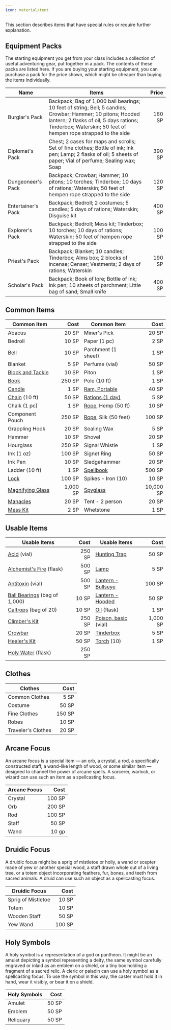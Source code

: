 ```yaml
---
icon: material/tent
---
```


This section describes items that have special rules or require further explanation.

## Equipment Packs

The starting equipment you get from your class includes a collection of useful adventuring gear, put together in a pack. The contents of these packs are listed here. If you are buying your starting equipment, you can purchase a pack for the price shown, which might be cheaper than buying the items individually.

| Name | Items | Price |
|---|---|--:|
| Burglar's Pack | Backpack; Bag of 1,000 ball bearings; 10 feet of string; Bell; 5 candles; Crowbar; Hammer; 10 pitons; Hooded lantern; 2 flasks of oil; 5 days rations; Tinderbox; Waterskin; 50 feet of hempen rope strapped to the side | 160 SP |
| Diplomat's Pack | Chest; 2 cases for maps and scrolls; Set of fine clothes; Bottle of ink; Ink pen; Lamp; 2 flasks of oil; 5 sheets of paper; Vial of perfume; Sealing wax; Soap | 390 SP |
| Dungeoneer's Pack | Backpack; Crowbar; Hammer; 10 pitons; 10 torches; Tinderbox; 10 days of rations; Waterskin; 50 feet of hempen rope strapped to the side | 120 SP |
| Entertainer's Pack | Backpack; Bedroll; 2 costumes; 5 candles; 5 days of rations; Waterskin; Disguise kit | 400 SP |
| Explorer's Pack | Backpack; Bedroll; Mess kit; Tinderbox; 10 torches; 10 days of rations; Waterskin; 50 feet of hempen rope strapped to the side | 100 SP |
| Priest's Pack | Backpack; Blanket; 10 candles; Tinderbox; Alms box; 2 blocks of incense; Censer; Vestments; 2 days of rations; Waterskin | 190 SP |
| Scholar's Pack | Backpack; Book of lore; Bottle of ink; Ink pen; 10 sheets of parchment; Little bag of sand; Small knife | 400 SP |

## Common Items

| Common Item | Cost | Common Item | Cost |
|---|--:|---|--:|
| Abacus | 20 SP | Miner's Pick | 20 SP |
| Bedroll | 10 SP | Paper (1 pc) | 2 SP |
| Bell | 10 SP | Parchment (1 sheet) | 1 SP |
| Blanket | 5 SP | Perfume (vial) | 50 SP |
| [Block and Tackle] | 10 SP | Piton | 1 SP |
| [Book] | 250 SP | Pole (10 ft) | 1 SP |
| [Candle] | 1 SP | [Ram, Portable] | 40 SP |
| [Chain] (10 ft) | 50 SP | [Rations (1 day)] | 5 SP |
| Chalk (1 pc) | 1 SP | [Rope], Hemp (50 ft) | 10 SP |
| Component Pouch | 250 SP | [Rope], Silk (50 feet) | 100 SP |
| Grappling Hook | 20 SP | Sealing Wax | 5 SP |
| Hammer | 10 SP | Shovel | 20 SP |
| Hourglass | 250 SP | Signal Whistle | 1 SP |
| Ink (1 oz) | 100 SP | Signet Ring | 50 SP |
| Ink Pen | 10 SP | Sledgehammer | 20 SP |
| Ladder (10 ft) | 1 SP | [Spellbook] | 500 SP |
| [Lock] | 100 SP | Spikes - Iron (10) | 10 SP |
| [Magnifying Glass] | 1,000 SP | [Spyglass] | 10,000 SP |
| [Manacles] | 20 SP | Tent - 2 person | 20 SP |
| [Mess Kit] | 2 SP | Whetstone | 1 SP |

[Block and Tackle]: adventuring-gear-desc.md#block-and-tackle
[Book]: adventuring-gear-desc.md#book
[Candle]: adventuring-gear-desc.md#candle
[Chain]: adventuring-gear-desc.md#chain-10-ft
[Lock]: adventuring-gear-desc.md#lock
[Magnifying Glass]: adventuring-gear-desc.md#magnifying-glass
[Manacles]: adventuring-gear-desc.md#manacles
[Mess Kit]: adventuring-gear-desc.md#mess-kit
[Ram, Portable]: adventuring-gear-desc.md#ram-portable
[Rations (1 day)]: adventuring-gear-desc.md#rations-1-day
[Rope]: adventuring-gear-desc.md#rope
[Spellbook]: adventuring-gear-desc.md#spellbook
[Spyglass]: adventuring-gear-desc.md#spyglass

## Usable Items

| Usable Items | Cost | Usable Items | Cost |
|---|--:|---|--:|
| [Acid] (vial) | 250 SP | [Hunting Trap] | 50 SP |
| [Alchemist's Fire] (flask) | 500 SP | [Lamp] | 5 SP |
| [Antitoxin] (vial) | 500 SP | [Lantern - Bullseye] | 100 SP |
| [Ball Bearings] (bag of 1,000) | 10 SP | [Lantern - Hooded] | 50 SP |
| [Caltrops] (bag of 20) | 10 SP  | [Oil] (flask) | 1 SP |
| [Climber's Kit] | 250 SP | [Poison, basic] (vial) | 1,000 SP |
| [Crowbar] | 20 SP | [Tinderbox] | 5 SP |
| [Healer's Kit] | 50 SP | [Torch] (10) | 1 SP |
| [Holy Water] (flask) | 250 SP |

[Acid]: adventuring-gear-desc.md#acid-vial
[Alchemist's Fire]: adventuring-gear-desc.md#alchemists-fire-flask
[Antitoxin]: adventuring-gear-desc.md#antitoxin
[Ball Bearings]: adventuring-gear-desc.md#ball-bearings-bag-of-1000
[Caltrops]: adventuring-gear-desc.md#caltrops-bag-of-20
[Climber's Kit]: adventuring-gear-desc.md#climbers-kit
[Crowbar]: adventuring-gear-desc.md#crowbar
[Healer's Kit]: adventuring-gear-desc.md#healers-kit
[Holy Water]: adventuring-gear-desc.md#holy-water-flask
[Hunting Trap]: adventuring-gear-desc.md#hunting-trap
[Lamp]: adventuring-gear-desc.md#lamp
[Lantern - Bullseye]: adventuring-gear-desc.md#lantern-bullseye
[Lantern - Hooded]: adventuring-gear-desc.md#lantern-hooded
[Oil]: adventuring-gear-desc.md#oil-flask
[Poison, basic]: adventuring-gear-desc.md#poison-basic-vial
[Tinderbox]: adventuring-gear-desc.md#tinderbox
[Torch]: adventuring-gear-desc.md#torch

## Clothes

| Clothes | Cost |
|---|--:|
| Common Clothes | 5 SP |
| Costume | 50 SP |
| Fine Clothes | 150 SP |
| Robes | 10 SP |
| Traveler's Clothes | 20 SP |

## Arcane Focus

An arcane focus is a special item — an orb, a crystal, a rod, a specifically constructed staff, a wand-like length of wood, or some similar item — designed to channel the power of arcane spells. A sorcerer, warlock, or wizard can use such an item as a spellcasting focus.

| Arcane Focus | Cost |
|---|--:|
| Crystal | 100 SP |
| Orb | 200 SP |
| Rod | 100 SP |
| Staff | 50 SP |
| Wand | 10 gp |

## Druidic Focus

A druidic focus might be a sprig of mistletoe or holly, a wand or scepter made of yew or another special wood, a staff drawn whole out of a living tree, or a totem object incorporating feathers, fur, bones, and teeth from sacred animals. A druid can use such an object as a spellcasting focus.

| Druidic Focus | Cost |
|---|--:|
| Sprig of Mistletoe | 10 SP |
| Totem | 10 SP |
| Wooden Staff | 50 SP |
| Yew Wand | 100 SP |

## Holy Symbols

A holy symbol is a representation of a god or pantheon. It might be an amulet depicting a symbol representing a deity, the same symbol carefully engraved or inlaid as an emblem on a shield, or a tiny box holding a fragment of a sacred relic. A cleric or paladin can use a holy symbol as a spellcasting focus. To use the symbol in this way, the caster must hold it in hand, wear it visibly, or bear it on a shield.

| Holy Symbols | Cost |
|---|--:|
| Amulet | 50 SP |
| Emblem | 50 SP |
| Reliquary | 50 SP |